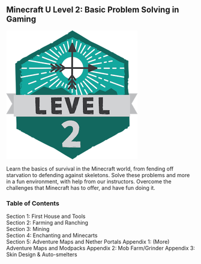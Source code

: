 ## Minecraft U Level 2: Basic Problem Solving in Gaming

![](images/level2.png)

Learn the basics of survival in the Minecraft world, from fending off starvation to defending against skeletons. Solve these problems and more in a fun environment, with help from our instructors. Overcome the challenges that Minecraft has to offer, and have fun doing it.

### Table of Contents

Section 1: First House and Tools  
Section 2: Farming and Ranching  
Section 3: Mining  
Section 4: Enchanting and Minecarts  
Section 5: Adventure Maps and Nether Portals
Appendix 1: (More) Adventure Maps and Modpacks
Appendix 2: Mob Farm/Grinder
Appendix 3: Skin Design & Auto-smelters
